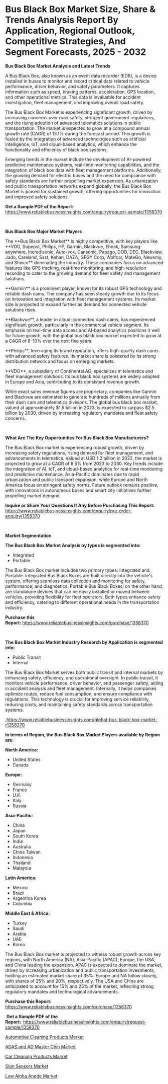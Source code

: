 <p><h1>Bus Black Box Market Size, Share & Trends Analysis Report By Application, Regional Outlook, Competitive Strategies, And Segment Forecasts, 2025 - 2032</h1></p><p><strong>Bus Black Box Market Analysis and Latest Trends</strong></p>
<p><p>A Bus Black Box, also known as an event data recorder (EDR), is a device installed in buses to monitor and record critical data related to vehicle performance, driver behavior, and safety parameters. It captures information such as speed, braking patterns, acceleration, GPS location, and other operational metrics. This data is invaluable for accident investigation, fleet management, and improving overall road safety.</p><p>The Bus Black Box Market is experiencing significant growth, driven by increasing concerns over road safety, stringent government regulations, and the rising adoption of advanced telematics solutions in public transportation. The market is expected to grow at a compound annual growth rate (CAGR) of 13.1% during the forecast period. This growth is fueled by the integration of advanced technologies such as artificial intelligence, IoT, and cloud-based analytics, which enhance the functionality and efficiency of black box systems.</p><p>Emerging trends in the market include the development of AI-powered predictive maintenance systems, real-time monitoring capabilities, and the integration of black box data with fleet management platforms. Additionally, the growing demand for electric buses and the need for compliance with safety standards are further propelling market expansion. As urbanization and public transportation networks expand globally, the Bus Black Box Market is poised for sustained growth, offering opportunities for innovation and improved safety solutions.</p></p>
<p><strong>Get a Sample PDF of the Report:&nbsp;</strong> <a href="https://www.reliablebusinessinsights.com/enquiry/request-sample/1358370?utm_campaign=1113&utm_medium=2&utm_source=Github&utm_content=ia&utm_term=21012025&utm_id=bus-black-box">https://www.reliablebusinessinsights.com/enquiry/request-sample/1358370</a></p>
<p>&nbsp;</p>
<p><strong>Bus Black Box Major Market Players</strong></p>
<p><p>The **Bus Black Box Market** is highly competitive, with key players like **VDO, Supepst, Philips, HP, Garmin, Blackvue, Eheak, Samsung-anywhere, Incredisonic, Auto-vox, Cansonic, Papago, DOD, DEC, Blackview, Jado, Careland, Sast, Kehan, DAZA, GFGY Corp, Wolfcar, MateGo, Newsmy, and Shinco** dominating the industry. These companies focus on advanced features like GPS tracking, real-time monitoring, and high-resolution recording to cater to the growing demand for fleet safety and management solutions.</p><p>**Garmin** is a prominent player, known for its robust GPS technology and reliable dash cams. The company has seen steady growth due to its focus on innovation and integration with fleet management systems. Its market size is projected to expand further as demand for connected vehicle solutions rises.</p><p>**Blackvue**, a leader in cloud-connected dash cams, has experienced significant growth, particularly in the commercial vehicle segment. Its emphasis on real-time data access and AI-based analytics positions it well for future growth, with the global bus black box market expected to grow at a CAGR of 8-10% over the next five years.</p><p>**Philips**, leveraging its brand reputation, offers high-quality dash cams with advanced safety features. Its market share is bolstered by its strong distribution network and focus on emerging markets.</p><p>**VDO**, a subsidiary of Continental AG, specializes in telematics and fleet management solutions. Its bus black box systems are widely adopted in Europe and Asia, contributing to its consistent revenue growth.</p><p>While exact sales revenue figures are proprietary, companies like Garmin and Blackvue are estimated to generate hundreds of millions annually from their dash cam and telematics divisions. The global bus black box market, valued at approximately $1.5 billion in 2023, is expected to surpass $2.5 billion by 2030, driven by increasing regulatory mandates and fleet safety concerns.</p></p>
<p>&nbsp;</p>
<p><strong>What Are The Key Opportunities For Bus Black Box Manufacturers?</strong></p>
<p><p>The Bus Black Box market is experiencing robust growth, driven by increasing safety regulations, rising demand for fleet management, and advancements in telematics. Valued at USD 1.2 billion in 2022, the market is projected to grow at a CAGR of 8.5% from 2023 to 2030. Key trends include the integration of AI, IoT, and cloud-based analytics for real-time monitoring and predictive maintenance. Asia-Pacific dominates due to rapid urbanization and public transport expansion, while Europe and North America focus on stringent safety norms. Future outlook remains positive, with innovations in autonomous buses and smart city initiatives further propelling market demand.</p></p>
<p><strong>Inquire or Share Your Questions If Any Before Purchasing This Report:</strong> <a href="https://www.reliablebusinessinsights.com/enquiry/pre-order-enquiry/1358370?utm_campaign=1113&utm_medium=2&utm_source=Github&utm_content=ia&utm_term=21012025&utm_id=bus-black-box">https://www.reliablebusinessinsights.com/enquiry/pre-order-enquiry/1358370</a></p>
<p>&nbsp;</p>
<p><strong>Market Segmentation</strong></p>
<p><strong>The Bus Black Box Market Analysis by types is segmented into:</strong></p>
<p><ul><li>Integrated</li><li>Portable</li></ul></p>
<p><p>The Bus Black Box market includes two primary types: Integrated and Portable. Integrated Bus Black Boxes are built directly into the vehicle's system, offering seamless data collection and monitoring for safety, performance, and diagnostics. Portable Bus Black Boxes, on the other hand, are standalone devices that can be easily installed or moved between vehicles, providing flexibility for fleet operators. Both types enhance safety and efficiency, catering to different operational needs in the transportation industry.</p></p>
<p><strong>Purchase this Report:&nbsp;</strong><a href="https://www.reliablebusinessinsights.com/purchase/1358370?utm_campaign=1113&utm_medium=2&utm_source=Github&utm_content=ia&utm_term=21012025&utm_id=bus-black-box">https://www.reliablebusinessinsights.com/purchase/1358370</a></p>
<p>&nbsp;</p>
<p><strong>The Bus Black Box Market Industry Research by Application is segmented into:</strong></p>
<p><ul><li>Public Transit</li><li>Internal</li></ul></p>
<p><p>The Bus Black Box Market serves both public transit and internal markets by enhancing safety, efficiency, and operational oversight. In public transit, it monitors vehicle performance, driver behavior, and passenger safety, aiding in accident analysis and fleet management. Internally, it helps companies optimize routes, reduce fuel consumption, and ensure compliance with regulations. This technology is crucial for improving service reliability, reducing costs, and maintaining safety standards across transportation systems.</p></p>
<p><a href="https://www.reliablebusinessinsights.com/global-bus-black-box-market-r1358370?utm_campaign=1113&utm_medium=2&utm_source=Github&utm_content=ia&utm_term=21012025&utm_id=bus-black-box">&nbsp;https://www.reliablebusinessinsights.com/global-bus-black-box-market-r1358370</a></p>
<p><strong>In terms of Region, the Bus Black Box Market Players available by Region are:</strong></p>
<p>
    <p> <strong> North America: </strong>
        <ul>
            <li>United States</li>
            <li>Canada</li>
        </ul>
        </p> 
    <p> <strong> Europe: </strong>
        <ul>
            <li>Germany</li>
            <li>France</li>
            <li>U.K.</li>
            <li>Italy</li>
            <li>Russia</li>
        </ul>
        </p> 
    <p> <strong> Asia-Pacific: </strong>
        <ul>
            <li>China</li>
            <li>Japan</li>
            <li>South Korea</li>
            <li>India</li>
            <li>Australia</li>
            <li>China Taiwan</li>
            <li>Indonesia</li>
            <li>Thailand</li>
            <li>Malaysia</li>
        </ul>
        </p> 
    <p> <strong> Latin America: </strong>
        <ul>
            <li>Mexico</li>
            <li>Brazil</li>
            <li>Argentina Korea</li>
            <li>Colombia</li>
        </ul>
        </p> 
    <p> <strong> Middle East & Africa: </strong>
        <ul>
            <li>Turkey</li>
            <li>Saudi</li>
            <li>Arabia</li>
            <li>UAE</li>
            <li>Korea</li>
        </ul>
    </p>
    </p>
<p><p>The Bus Black Box market is projected to witness robust growth across key regions, with North America (NA), Asia-Pacific (APAC), Europe, the USA, and China leading the expansion. APAC is expected to dominate the market, driven by increasing urbanization and public transportation investments, holding an estimated market share of 35%. Europe and NA follow closely, with shares of 25% and 20%, respectively. The USA and China are anticipated to account for 15% and 25% of the market, reflecting strong regulatory mandates and technological advancements.</p></p>
<p><strong>Purchase this Report: </strong><a href="https://www.reliablebusinessinsights.com/purchase/1358370?utm_campaign=1113&utm_medium=2&utm_source=Github&utm_content=ia&utm_term=21012025&utm_id=bus-black-box">https://www.reliablebusinessinsights.com/purchase/1358370</a></p>
<p>&nbsp;<strong>Get a Sample PDF of the Report:&nbsp;&nbsp;</strong><a href="https://www.reliablebusinessinsights.com/enquiry/request-sample/1358370?utm_campaign=1113&utm_medium=2&utm_source=Github&utm_content=ia&utm_term=21012025&utm_id=bus-black-box">https://www.reliablebusinessinsights.com/enquiry/request-sample/1358370</a></p>
<p><strong></strong></p>
<p><p><a href="https://github.com/seanmcma708/Market-Research-Report-List-1/blob/main/automotive-cleaning-products-market.md?utm_campaign=1113&utm_medium=2&utm_source=Github&utm_content=ia&utm_term=21012025&utm_id=bus-black-box">Automotive Cleaning Products Market</a></p><p><a href="https://www.linkedin.com/pulse/trend-analysis-adas-ad-master-chip-market-expected-growth-l2mkc?utm_campaign=1113&utm_medium=2&utm_source=Github&utm_content=ia&utm_term=21012025&utm_id=bus-black-box">ADAS and AD Master Chip Market</a></p><p><a href="https://github.com/edacruz6/Market-Research-Report-List-1/blob/main/car-cleaning-products-market.md?utm_campaign=1113&utm_medium=2&utm_source=Github&utm_content=ia&utm_term=21012025&utm_id=bus-black-box">Car Cleaning Products Market</a></p><p><a href="https://www.linkedin.com/pulse/future-growth-prospects-sign-sensors-market-size-expected-r6q1e?utm_campaign=1113&utm_medium=2&utm_source=Github&utm_content=ia&utm_term=21012025&utm_id=bus-black-box">Sign Sensors Market</a></p><p><a href="https://www.linkedin.com/pulse/low-alpha-anode-market-trends-historical-forecast-growth-crkge?utm_campaign=1113&utm_medium=2&utm_source=Github&utm_content=ia&utm_term=21012025&utm_id=bus-black-box">Low Alpha Anode Market</a></p></p>